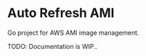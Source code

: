 Auto Refresh AMI
================

Go project for AWS AMI image management.

TODO: Documentation is WIP..
